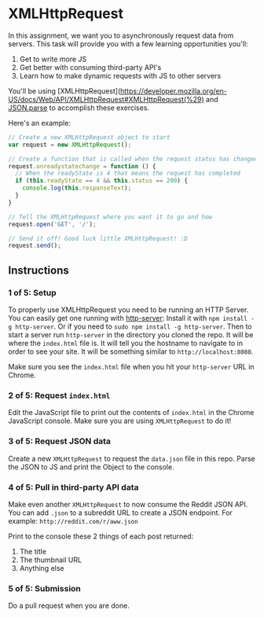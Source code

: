 # XMLHttpRequest

In this assignment, we want you to asynchronously request data from servers.
This task will provide you with a few learning opportunities you'll:

1. Get to write more JS
1. Get better with consuming third-party API's
1. Learn how to make dynamic requests with JS to other servers

You'll be using [XMLHttpRequest](https://developer.mozilla.org/en-US/docs/Web/API/XMLHttpRequest#XMLHttpRequest(%29) and [JSON.parse](https://developer.mozilla.org/en-US/docs/Web/JavaScript/Reference/Global_Objects/JSON/parse) to accomplish these exercises.

Here's an example:
```js
// Create a new XMLHttpRequest object to start
var request = new XMLHttpRequest();

// Create a function that is called when the request status has changed
request.onreadystatechange = function () {
  // When the readyState is 4 that means the request has completed
  if (this.readyState == 4 && this.status == 200) {
    console.log(this.responseText);
  }
}

// Tell the XMLHttpRequest where you want it to go and how
request.open('GET', '/');

// Send it off! Good luck little XMLHttpRequest! :D
request.send();
```

## Instructions

### 1 of 5: Setup

To properly use XMLHttpRequest you need to be running an HTTP Server.
You can easily get one running with [http-server](https://www.npmjs.com/package/http-server):
Install it with `npm install -g http-server`. Or if you need to `sudo npm install -g http-server`.
Then to start a server run `http-server` in the directory you cloned the repo. It will be where the `index.html` file is.
It will tell you the hostname to navigate to in order to see your site.
It will be something similar to `http://localhost:8080`.

Make sure you see the `index.html` file when you hit your `http-server` URL in Chrome.

### 2 of 5: Request `index.html`

Edit the JavaScript file to print out the contents of `index.html` in the Chrome JavaScript console.
Make sure you are using `XMLHttpRequest` to do it!

### 3 of 5: Request JSON data

Create a new `XMLHttpRequest` to request the `data.json` file in this repo. Parse the JSON to JS and print the Object to the console.

### 4 of 5: Pull in third-party API data

Make even another `XMLHttpRequest` to now consume the Reddit JSON API.
You can add `.json` to a subreddit URL to create a JSON endpoint.
For example: `http://reddit.com/r/aww.json`

Print to the console these 2 things of each post returned:

1. The title
1. The thumbnail URL
1. Anything else

### 5 of 5: Submission

Do a pull request when you are done.
